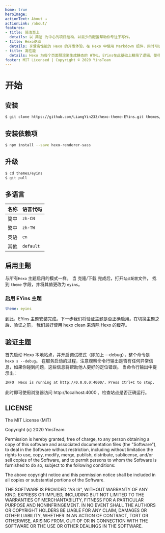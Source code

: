 ```yaml
---
home: true
heroImage: 
actionText: About →
actionLink: /about/
features:
- title: 简洁至上
  details: 以 简洁 为中心的项目结构，以最少的配置帮助你专注于写作。
- title: Hexo驱动
  details: 享受高性能的 Hexo 的开发体验，在 Hexo 中使用 Markdown 组件，同时可以使用 EYins 来修改你的自定义主题。
- title: 高性能
  details: Hexo 为每个页面预渲染生成静态的 HTML，EYins在此基础上精简了逻辑，使得Hexo更顺利的工作。
footer: MIT Licensed | Copyright © 2020 YinsTeam
---
```

# 开始
## 安装
```bash
$ git clone https://github.com/LiangYin233/hexo-theme-EYins.git themes/EYins
```
## 安装依赖项
```bash
$ npm install --save hexo-renderer-sass
```
## 升级
```bash
$ cd themes/eyins
$ git pull
```
## 多语言

|名称|语言代码|
|:-:|-|
|简中|`zh-CN`|
|繁中|`zh-TW`|
|英语|`en`|
|其他|`default`|

## 启用主题
与所有`Hexo` 主题启用的模式一样。 当 克隆/下载 完成后，打开`站点配置`文件， 找到 `theme` 字段，并将其值更改为 `eyins`。

### 启用 EYins 主题
```yaml
theme: eyins
```
到此，EYins 主题安装完成。下一步我们将验证主题是否正确启用。在切换主题之后、验证之前， 我们最好使用 hexo clean 来清除 Hexo 的缓存。

## 验证主题
首先启动 Hexo 本地站点，并开启调试模式（即加上 --debug），整个命令是 `hexo s --debug`。 在服务启动的过程，注意观察命令行输出是否有任何异常信息，如果你碰到问题，这些信息将帮助他人更好的定位错误。 当命令行输出中提示出：
```bash
INFO  Hexo is running at http://0.0.0.0:4000/. Press Ctrl+C to stop.
```
此时即可使用浏览器访问 http://localhost:4000 ，检查站点是否正确运行。

## LICENSE
The MIT License (MIT)

Copyright (c) 2020 YinsTeam

Permission is hereby granted, free of charge, to any person obtaining a copy
of this software and associated documentation files (the "Software"), to deal
in the Software without restriction, including without limitation the rights
to use, copy, modify, merge, publish, distribute, sublicense, and/or sell
copies of the Software, and to permit persons to whom the Software is
furnished to do so, subject to the following conditions:

The above copyright notice and this permission notice shall be included in
all copies or substantial portions of the Software.

THE SOFTWARE IS PROVIDED "AS IS", WITHOUT WARRANTY OF ANY KIND, EXPRESS OR
IMPLIED, INCLUDING BUT NOT LIMITED TO THE WARRANTIES OF MERCHANTABILITY,
FITNESS FOR A PARTICULAR PURPOSE AND NONINFRINGEMENT. IN NO EVENT SHALL THE
AUTHORS OR COPYRIGHT HOLDERS BE LIABLE FOR ANY CLAIM, DAMAGES OR OTHER
LIABILITY, WHETHER IN AN ACTION OF CONTRACT, TORT OR OTHERWISE, ARISING FROM,
OUT OF OR IN CONNECTION WITH THE SOFTWARE OR THE USE OR OTHER DEALINGS IN
THE SOFTWARE.

